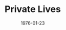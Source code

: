 ---
title: Private Lives
date: 1976-01-23
closing_date: 1976-02-07
layout: productions
playbill:
Theatre: Theatre Jacksonville
Venue: Little Theatre
cast:
- Sibyl Chase: Diane Somerville
- Elyot Chase: Jack Masters
- Victor Prynne: Hal Henderson
- Amanda Prynne: Marnay Coleman
- Louise: Mona Yankopolus
crew:
- Stage Manager: Shyla Hughes
- Lighting Technician: Roxanne Hayward
- Sound Technician: David Winemiller
- Set Construction:
  - Sharon Brown
  - Carmen Chronister
  - Jack Dillon
  - Scott Dunham
  - Harold Esposito
  - Roxanne Hayward
  - Tom Heffernan
  - Brenda Hollis
  - Shyla Hughes
  - Pamela Jackson
  - Merry Merritt
  - Doug Thomas
  - Barbara Worsley
  - Betty Worsley
  - Jamie Worsley
  - Martha Worsley
- Stage Crew:
  - Jack Dillon
  - Scott Dunham
  - Harold Esposito
  - Tom Heffernan
  - Dale Stillson
  - Doug Thomas
- Properties:
  - Pamela Jackson
  - Sharon Brown
  - Valerie Howard
  - Merry Merritt
- Costumes: Gert Berman
- Publicity: Madge Bruner
- Box Office:
  - Roxanne Hayward
  - Gert Berman
  - Ann Dubow
  - Pat Mullarkey
  - Barbara Stillson
  - Pat Somers
  - Esta Tkac
  - Martha Wynne
orchestra:
external_links:
---